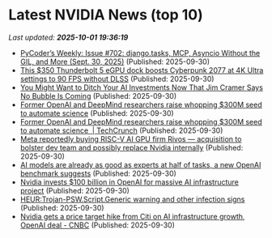 # Latest NVIDIA News (top 10)
_Last updated: **2025-10-01 19:36:19**_

- [PyCoder’s Weekly: Issue #702: django.tasks, MCP, Asyncio Without the GIL, and More (Sept. 30, 2025)](https://pycoders.com/issues/702) (Published: 2025-09-30)
- [This $350 Thunderbolt 5 eGPU dock boosts Cyberpunk 2077 at 4K Ultra settings to 90 FPS without DLSS](https://www.notebookcheck.net/This-350-Thunderbolt-5-eGPU-dock-boosts-Cyberpunk-2077-at-4K-Ultra-settings-to-90-FPS-without-DLSS.1128371.0.html) (Published: 2025-09-30)
- [You Might Want to Ditch Your AI Investments Now That Jim Cramer Says No Bubble Is Coming](https://futurism.com/artificial-intelligence/jim-cramer-ai-bubble) (Published: 2025-09-30)
- [Former OpenAI and DeepMind researchers raise whopping $300M seed to automate science](https://biztoc.com/x/0ab69a01c0d2014a) (Published: 2025-09-30)
- [Former OpenAI and DeepMind researchers raise whopping $300M seed to automate science  | TechCrunch](https://techcrunch.com/2025/09/30/former-openai-and-deepmind-researchers-raise-whopping-300m-seed-to-automate-science/) (Published: 2025-09-30)
- [Meta reportedly buying RISC-V AI GPU firm Rivos — acquisition to bolster dev team and possibly replace Nvidia internally](https://www.tomshardware.com/tech-industry/artificial-intelligence/meta-reportedly-buying-risc-v-ai-gpu-firm-rivos-acquisition-to-bolster-dev-team-and-possibly-replace-nvidia-internally) (Published: 2025-09-30)
- [AI models are already as good as experts at half of tasks, a new OpenAI benchmark suggests](https://fortune.com/2025/09/30/ai-models-are-already-as-good-as-experts-at-half-of-tasks-a-new-openai-benchmark-gdpval-suggests/) (Published: 2025-09-30)
- [Nvidia invests $100 billion in OpenAI for massive AI infrastructure project](https://techpinions.com/nvidia-invests-100-billion-in-openai-for-massive-ai-infrastructure-project/) (Published: 2025-09-30)
- [HEUR:Trojan-PSW.Script.Generic warning and other infection signs](https://www.bleepingcomputer.com/forums/t/810989/heurtrojan-pswscriptgeneric-warning-and-other-infection-signs/) (Published: 2025-09-30)
- [Nvidia gets a price target hike from Citi on AI infrastructure growth, OpenAI deal - CNBC](https://slashdot.org/firehose.pl?op=view&amp;id=179604914) (Published: 2025-09-30)
